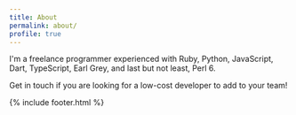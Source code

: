```yaml
---
title: About
permalink: about/
profile: true
---
```


I'm a freelance programmer experienced with Ruby, Python, JavaScript, Dart, TypeScript, Earl Grey, and last but not least, Perl 6.

Get in touch if you are looking for a low-cost developer to add to your team!

{% include footer.html %}

